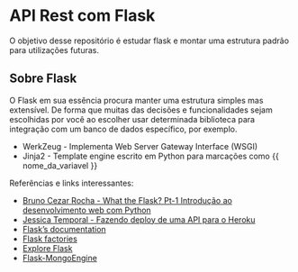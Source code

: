 # API Rest com Flask

O objetivo desse repositório é estudar flask e montar uma estrutura padrão para utilizações futuras.

## Sobre Flask

O Flask em sua essência procura manter uma estrutura simples mas extensível.
De forma que muitas das decisões e funcionalidades sejam escolhidas por você ao 
escolher usar determinada biblioteca para integração com um banco de dados específico, por exemplo.

- WerkZeug - Implementa Web Server Gateway Interface (WSGI)
- Jinja2 - Template engine escrito em Python para marcações como {{ nome_da_variavel }} 
  
Referências e links interessantes:
- [Bruno Cezar Rocha - What the Flask? Pt-1 Introdução ao desenvolvimento web com Python](http://pythonclub.com.br/what-the-flask-pt-1-introducao-ao-desenvolvimento-web-com-python.html)
- [Jessica Temporal - Fazendo deploy de uma API para o Heroku](https://jtemporal.com/deploy-flask-heroku/)
- [Flask’s documentation](https://flask.palletsprojects.com/en/1.1.x/)
- [Flask factories](https://flask.palletsprojects.com/en/1.0.x/patterns/appfactories/)
- [Explore Flask](https://exploreflask.com/en/latest/index.html)
- [Flask-MongoEngine](http://docs.mongoengine.org/projects/flask-mongoengine/en/latest/)
